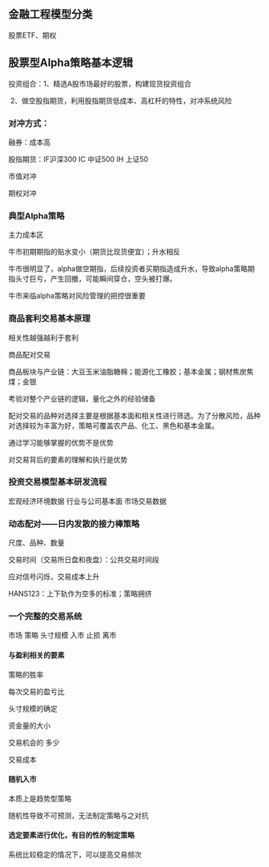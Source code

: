 ## 金融工程模型分类

股票ETF、期权

## 股票型Alpha策略基本逻辑

投资组合：1、精选A股市场最好的股票，构建现货投资组合

​                  2、做空股指期货，利用股指期货低成本、高杠杆的特性，对冲系统风险

###  对冲方式：

  融券：成本高

  股指期货：IF沪深300    IC 中证500   IH 上证50

  市值对冲

期权对冲



### 典型Alpha策略

  主力成本区

  牛市初期期指的贴水变小（期货比现货便宜）；升水相反

  牛市很明显了，alpha做空期指，后续投资者买期指造成升水，导致alpha策略期指头寸巨亏，产生回撤，可能瞬间穿仓，空头被打爆。

  牛市来临alpha策略对风险管理的把控很重要

### 商品套利交易基本原理

  相关性越强越利于套利

  商品配对交易

  商品板块与产业链：大豆玉米油脂糖棉；能源化工橡胶；基本金属；钢材焦炭焦煤；金银

考验对整个产业链的逻辑，量化之外的经验储备

  配对交易的品种对选择主要是根据基本面和相关性进行筛选。为了分散风险，品种对选择较为丰富为好，策略可覆盖农产品、化工、黑色和基本金属。

  通过学习能够掌握的优势不是优势

   对交易背后的要素的理解和执行是优势

   ### 投资交易模型基本研发流程

宏观经济环境数据 行业与公司基本面  市场交易数据

### 动态配对——日内发散的接力棒策略

 尺度、品种、数量

 交易时间（交易所日盘和夜盘）：公共交易时间段

应对信号闪烁，交易成本上升

HANS123：上下轨作为空多的标准；策略拥挤

### 一个完整的交易系统

市场 策略 头寸规模 入市 止损 离市

#### 与盈利相关的要素

   策略的胜率

   每次交易的盈亏比

   头寸规模的确定

   资金量的大小

   交易机会的 多少

   交易成本

#### 随机入市

本质上是趋势型策略

随机性导致不可预测，无法制定策略与之对抗

#### 选定要素进行优化，有目的性的制定策略

系统比较稳定的情况下，可以提高交易频次





